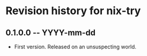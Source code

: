 # Revision history for nix-try

## 0.1.0.0 -- YYYY-mm-dd

* First version. Released on an unsuspecting world.
